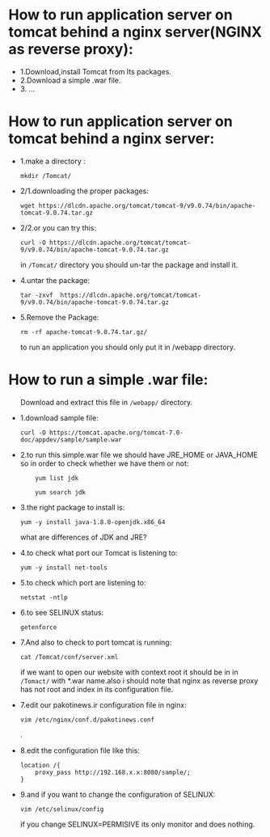 <h1>How to run application server on tomcat behind a nginx server(NGINX as reverse proxy):</h1>
<ul>
<li>1.Download,install Tomcat from Its packages.</li>
<li>2.Download a simple .war file.</li>
<li>3. ... </li>
</ul>


<h1>How to run application server on tomcat behind a nginx server:</h1>
<ul>
<li>1.make a directory :

    mkdir /Tomcat/

</li>
<li>2/1.downloading the proper packages:

    wget https://dlcdn.apache.org/tomcat/tomcat-9/v9.0.74/bin/apache-tomcat-9.0.74.tar.gz

</li>
<li>2/2.or you can try this:

    curl -O https://dlcdn.apache.org/tomcat/tomcat-9/v9.0.74/bin/apache-tomcat-9.0.74.tar.gz

</li>
<p>in <code>/Tomcat/</code> directory you should un-tar the package and install it.</p>
<li>4.untar the package:

    tar -zxvf  https://dlcdn.apache.org/tomcat/tomcat-9/v9.0.74/bin/apache-tomcat-9.0.74.tar.gz

</li>
<li>5.Remove the Package:

    rm -rf apache-tomcat-9.0.74.tar.gz/

</li>
<p>to run  an application you should only put it in /webapp directory.</p>
</ul>

<h1>How to run a simple .war file:</h1>
<ul>
<p>Download and extract this file in <code>/webapp/</code> directory.</p>
<li>1.download sample file:

    curl -O https://tomcat.apache.org/tomcat-7.0-doc/appdev/sample/sample.war

</li>
<li>2.to run this simple.war file we should have JRE_HOME or JAVA_HOME so in order to check whether we have them or not:

        yum list jdk

        yum search jdk

</li>
<li>3.the right package to install is:

    yum -y install java-1.8.0-openjdk.x86_64

</li>

<p>what are differences of JDK and JRE?</p>

<li>4.to check what port our Tomcat is listening to:

    yum -y install net-tools

</li>
<li>5.to check which port are listening to:

    netstat -ntlp

</li>
<li>6.to see SELINUX status:

    getenforce

</li>

<li>7.And also to check to port tomcat is running:

    cat /Tomcat/conf/server.xml

</li>
<p>if we want to open our website with context root it should be in in <code>/Tomact/</code> with *.war name.also i should note that nginx as reverse proxy has not root and index in its configuration file.</p>
<li>7.edit  our pakotinews.ir configuration file in nginx:
 
    vim /etc/nginx/conf.d/pakotinews.conf

.</li>
<li>8.edit the configuration file like this:

    location /{
        proxy_pass http://192.168.x.x:8080/sample/;
    }

</li>
<li>9.and if you want to change the configuration of SELINUX:

    vim /etc/selinux/config

</li>
<p>if you change SELINUX=PERMISIVE its only monitor and does nothing.<p>
</ul>
